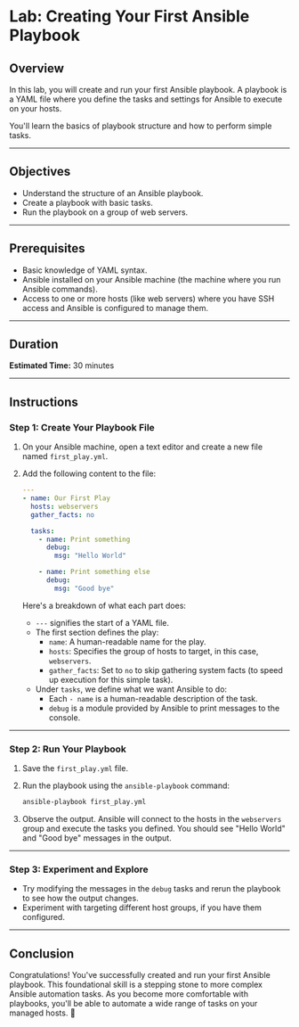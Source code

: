# Lab: Creating Your First Ansible Playbook

## Overview

In this lab, you will create and run your first Ansible playbook. A playbook is a YAML file where you define the tasks and settings for Ansible to execute on your hosts. 

You'll learn the basics of playbook structure and how to perform simple tasks.

---

## Objectives

- Understand the structure of an Ansible playbook.
- Create a playbook with basic tasks.
- Run the playbook on a group of web servers.

---

## Prerequisites

- Basic knowledge of YAML syntax.
- Ansible installed on your Ansible machine (the machine where you run Ansible commands).
- Access to one or more hosts (like web servers) where you have SSH access and Ansible is configured to manage them.

---

## Duration

**Estimated Time:** 30 minutes

---

## Instructions

### Step 1: Create Your Playbook File

1. On your Ansible machine, open a text editor and create a new file named `first_play.yml`.

2. Add the following content to the file:

    ```yaml
    ---
    - name: Our First Play
      hosts: webservers
      gather_facts: no

      tasks:
        - name: Print something
          debug:
            msg: "Hello World"

        - name: Print something else
          debug:
            msg: "Good bye"
    ```

   Here's a breakdown of what each part does:
    - `---` signifies the start of a YAML file.
    - The first section defines the play:
        - `name`: A human-readable name for the play.
        - `hosts`: Specifies the group of hosts to target, in this case, `webservers`.
        - `gather_facts`: Set to `no` to skip gathering system facts (to speed up execution for this simple task).
    - Under `tasks`, we define what we want Ansible to do:
        - Each `- name` is a human-readable description of the task.
        - `debug` is a module provided by Ansible to print messages to the console.

---

### Step 2: Run Your Playbook

1. Save the `first_play.yml` file.

2. Run the playbook using the `ansible-playbook` command:

    ```bash
    ansible-playbook first_play.yml
    ```

3. Observe the output. Ansible will connect to the hosts in the `webservers` group and execute the tasks you defined. You should see "Hello World" and "Good bye" messages in the output.

---

### Step 3: Experiment and Explore

- Try modifying the messages in the `debug` tasks and rerun the playbook to see how the output changes.
- Experiment with targeting different host groups, if you have them configured.

---

## Conclusion

Congratulations! You've successfully created and run your first Ansible playbook. This foundational skill is a stepping stone to more complex Ansible automation tasks. As you become more comfortable with playbooks, you'll be able to automate a wide range of tasks on your managed hosts. 👏


